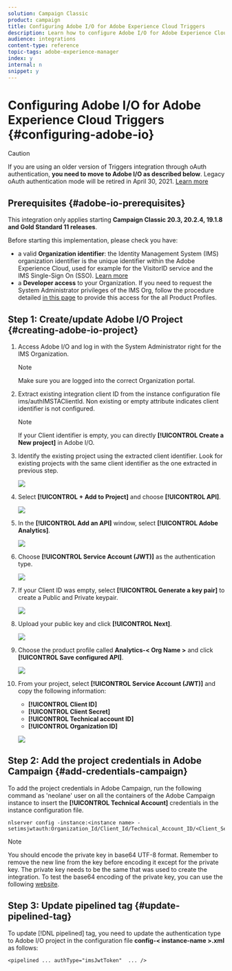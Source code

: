 ```yaml
---
solution: Campaign Classic
product: campaign
title: Configuring Adobe I/O for Adobe Experience Cloud Triggers
description: Learn how to configure Adobe I/O for Adobe Experience Cloud Triggers
audience: integrations
content-type: reference
topic-tags: adobe-experience-manager
index: y
internal: n
snippet: y
---
```


# Configuring Adobe I/O for Adobe Experience Cloud Triggers {#configuring-adobe-io}

>[!CAUTION]
>
>If you are using an older version of Triggers integration through oAuth authentication, **you need to move to Adobe I/O as described below**. Legacy oAuth authentication mode will be retired in April 30, 2021. [Learn more](https://experienceleaguecommunities.adobe.com/t5/adobe-analytics-discussions/adobe-analytics-legacy-api-end-of-life-notice/td-p/385411)

## Prerequisites {#adobe-io-prerequisites}

This integration only applies starting **Campaign Classic 20.3, 20.2.4, 19.1.8 and Gold Standard 11 releases**.

Before starting this implementation, please check you have:

* a valid **Organization identifier**: the Identity Management System (IMS) organization identifier is the unique identifier within the Adobe Experience Cloud, used for example for the VisitorID service and the IMS Single-Sign On (SSO). [Learn more](https://experienceleague.adobe.com/docs/core-services/interface/manage-users-and-products/organizations.html)
* a **Developer access** to your Organization.  If you need to request the System Administrator privileges of the IMS Org, follow the procedure detailed [in this page](https://helpx.adobe.com/enterprise/admin-guide.html/enterprise/using/manage-developers.ug.html) to provide this access for the all Product Profiles.
>

## Step 1: Create/update Adobe I/O Project {#creating-adobe-io-project}

1. Access Adobe I/O and log in with the System Administrator right for the IMS Organization.

    >[!NOTE]
    >
    > Make sure you are logged into the correct Organization portal.

1. Extract existing integration client ID from the instance configuration file ims/authIMSTAClientId. Non existing or empty attribute indicates client identifier is not configured.

    >[!NOTE]
    >
    >If your Client identifier is empty, you can directly **[!UICONTROL Create a New project]** in Adobe I/O.

1. Identify the existing project using the extracted client identifier. Look for existing projects with the same client identifier as the one extracted in previous step.

    ![](assets/do-not-localize/adobe_io_8.png)

1. Select **[!UICONTROL + Add to Project]** and choose **[!UICONTROL API]**.

    ![](assets/do-not-localize/adobe_io_1.png)

1. In the **[!UICONTROL Add an API]** window, select **[!UICONTROL Adobe Analytics]**.

    ![](assets/do-not-localize/adobe_io_2.png)

1. Choose **[!UICONTROL Service Account (JWT)]** as the authentication type.

    ![](assets/do-not-localize/adobe_io_3.png)

1. If your Client ID was empty, select **[!UICONTROL Generate a key pair]** to create a Public and Private keypair.

    ![](assets/do-not-localize/adobe_io_4.png)

1. Upload your public key and click **[!UICONTROL Next]**.

    ![](assets/do-not-localize/adobe_io_5.png)

1. Choose the product profile called **Analytics-<&nbsp;Org Name&nbsp;>** and click **[!UICONTROL Save configured API]**.

    ![](assets/do-not-localize/adobe_io_6.png)

1. From your project, select **[!UICONTROL Service Account (JWT)]** and copy the following information:
    * **[!UICONTROL Client ID]**
    * **[!UICONTROL Client Secret]**
    * **[!UICONTROL Technical account ID]**
    * **[!UICONTROL Organization ID]**

    ![](assets/do-not-localize/adobe_io_7.png)

## Step 2: Add the project credentials in Adobe Campaign {#add-credentials-campaign}

To add the project credentials in Adobe Campaign, run the following command as 'neolane' user on all the containers of the Adobe Campaign instance to insert the **[!UICONTROL Technical Account]** credentials in the instance configuration file.

```
nlserver config -instance:<instance name> -setimsjwtauth:Organization_Id/Client_Id/Technical_Account_ID/<Client_Secret>/<Base64_encoded_Private_Key>
```

>[!NOTE]
>
>You should encode the private key in base64 UTF-8 format. Remember to remove the new line from the key before encoding it except for the private key. The private key needs to be the same that was used to create the integration. To test the base64 encoding of the private key, you can use the following [website](https://www.base64encode.org/).

## Step 3: Update pipelined tag {#update-pipelined-tag}

To update [!DNL pipelined] tag, you need to update the authentication type to Adobe I/O project in the configuration file **config-<&nbsp;instance-name&nbsp;>.xml** as follows:

```
<pipelined ... authType="imsJwtToken"  ... />
```
